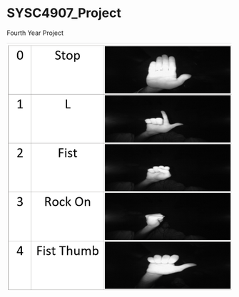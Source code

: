 # SYSC4907_Project
Fourth Year Project

![legend1](https://github.com/Hasan-Baig/SYSC4907_Project/blob/hasan/legend1.png?raw=true)
